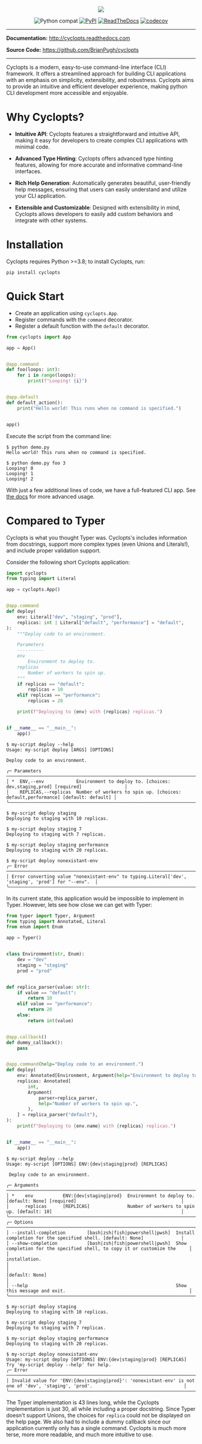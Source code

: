 <div align="center">
  <img src="https://raw.githubusercontent.com/BrianPugh/Cyclopts/main/assets/logo_512w.png">
</div>

<div align="center">

![Python compat](https://img.shields.io/badge/>=python-3.8-blue.svg)
[![PyPI](https://img.shields.io/pypi/v/cyclopts.svg)](https://pypi.org/project/cyclopts/)
[![ReadTheDocs](https://readthedocs.org/projects/cyclopts/badge/?version=latest)](https://cyclopts.readthedocs.io)
[![codecov](https://codecov.io/gh/BrianPugh/cyclopts/graph/badge.svg?token=HA393WIYUK)](https://codecov.io/gh/BrianPugh/cyclopts)


</div>

---

**Documentation:** http://cyclopts.readthedocs.com

**Source Code:** https://github.com/BrianPugh/cyclopts

---

Cyclopts is a modern, easy-to-use command-line interface (CLI) framework.
It offers a streamlined approach for building CLI applications with an emphasis on simplicity, extensibility, and robustness.
Cyclopts aims to provide an intuitive and efficient developer experience, making python CLI development more accessible and enjoyable.


# Why Cyclopts?

- **Intuitive API**: Cyclopts features a straightforward and intuitive API, making it easy for developers to create complex CLI applications with minimal code.

- **Advanced Type Hinting**: Cyclopts offers advanced type hinting features, allowing for more accurate and informative command-line interfaces.

- **Rich Help Generation**: Automatically generates beautiful, user-friendly help messages, ensuring that users can easily understand and utilize your CLI application.

- **Extensible and Customizable**: Designed with extensibility in mind, Cyclopts allows developers to easily add custom behaviors and integrate with other systems.


# Installation
Cyclopts requires Python >=3.8; to install Cyclopts, run:

```console
pip install cyclopts
```

# Quick Start
- Create an application using `cyclopts.App`.
- Register commands with the `command` decorator.
- Register a default function with the `default` decorator.

```python
from cyclopts import App

app = App()


@app.command
def foo(loops: int):
    for i in range(loops):
        print(f"Looping! {i}")


@app.default
def default_action():
    print("Hello world! This runs when no command is specified.")


app()
```

Execute the script from the command line:

```console
$ python demo.py
Hello world! This runs when no command is specified.

$ python demo.py foo 3
Looping! 0
Looping! 1
Looping! 2
```
With just a few additional lines of code, we have a full-featured CLI app.
See [the docs](http://cyclopts.readthedocs.com) for more advanced usage.

# Compared to Typer
Cyclopts is what you thought Typer was.
Cyclopts's includes information from docstrings, support more complex types (even Unions and Literals!), and include proper validation support.

Consider the following short Cyclopts application:

```python
import cyclopts
from typing import Literal

app = cyclopts.App()


@app.command
def deploy(
    env: Literal["dev", "staging", "prod"],
    replicas: int | Literal["default", "performance"] = "default",
):
    """Deploy code to an environment.

    Parameters
    ----------
    env
        Environment to deploy to.
    replicas
        Number of workers to spin up.
    """
    if replicas == "default":
        replicas = 10
    elif replicas == "performance":
        replicas = 20

    print(f"Deploying to {env} with {replicas} replicas.")


if __name__ == "__main__":
    app()
```

```console
$ my-script deploy --help
Usage: my-script deploy [ARGS] [OPTIONS]

Deploy code to an environment.

╭─ Parameters ────────────────────────────────────────────────────────────────────────────────────────────╮
│ *  ENV,--env            Environment to deploy to. [choices: dev,staging,prod] [required]                │
│    REPLICAS,--replicas  Number of workers to spin up. [choices: default,performance] [default: default] │
╰─────────────────────────────────────────────────────────────────────────────────────────────────────────╯

$ my-script deploy staging
Deploying to staging with 10 replicas.

$ my-script deploy staging 7
Deploying to staging with 7 replicas.

$ my-script deploy staging performance
Deploying to staging with 20 replicas.

$ my-script deploy nonexistant-env
╭─ Error ────────────────────────────────────────────────────────────────────────────────────────────╮
│ Error converting value "nonexistant-env" to typing.Literal['dev', 'staging', 'prod'] for "--env".  │
╰────────────────────────────────────────────────────────────────────────────────────────────────────╯
```

In its current state, this application would be impossible to implement in Typer.
However, lets see how close we can get with Typer:

```python
from typer import Typer, Argument
from typing import Annotated, Literal
from enum import Enum

app = Typer()


class Environment(str, Enum):
    dev = "dev"
    staging = "staging"
    prod = "prod"


def replica_parser(value: str):
    if value == "default":
        return 10
    elif value == "performance":
        return 20
    else:
        return int(value)


@app.callback()
def dummy_callback():
    pass


@app.command(help="Deploy code to an environment.")
def deploy(
    env: Annotated[Environment, Argument(help="Environment to deploy to.")],
    replicas: Annotated[
        int,
        Argument(
            parser=replica_parser,
            help="Number of workers to spin up.",
        ),
    ] = replica_parser("default"),
):
    print(f"Deploying to {env.name} with {replicas} replicas.")


if __name__ == "__main__":
    app()
```

```console
$ my-script deploy --help
Usage: my-script [OPTIONS] ENV:{dev|staging|prod} [REPLICAS]

 Deploy code to an environment.

╭─ Arguments ───────────────────────────────────────────────────────────────────────────────────────────────────────────────────────────╮
│ *    env           ENV:{dev|staging|prod}  Environment to deploy to. [default: None] [required]                                       │
│      replicas      [REPLICAS]              Number of workers to spin up. [default: 10]                                                │
╰───────────────────────────────────────────────────────────────────────────────────────────────────────────────────────────────────────╯
╭─ Options ─────────────────────────────────────────────────────────────────────────────────────────────────────────────────────────────╮
│ --install-completion        [bash|zsh|fish|powershell|pwsh]  Install completion for the specified shell. [default: None]              │
│ --show-completion           [bash|zsh|fish|powershell|pwsh]  Show completion for the specified shell, to copy it or customize the     │
│                                                              installation.                                                            │
│                                                              [default: None]                                                          │
│ --help                                                       Show this message and exit.                                              │
╰───────────────────────────────────────────────────────────────────────────────────────────────────────────────────────────────────────╯

$ my-script deploy staging
Deploying to staging with 10 replicas.

$ my-script deploy staging 7
Deploying to staging with 7 replicas.

$ my-script deploy staging performance
Deploying to staging with 20 replicas.

$ my-script deploy nonexistant-env
Usage: my-script deploy [OPTIONS] ENV:{dev|staging|prod} [REPLICAS]
Try 'my-script deploy --help' for help.
╭─ Error ────────────────────────────────────────────────────────────────────────────────────────────────────────────────────────────────╮
│ Invalid value for 'ENV:{dev|staging|prod}': 'nonexistant-env' is not one of 'dev', 'staging', 'prod'.                                  │
╰────────────────────────────────────────────────────────────────────────────────────────────────────────────────────────────────────────╯
```

The Typer implementation is 43 lines long, while the Cyclopts implementation is just 30, all while including a proper docstring.
Since Typer doesn't support Unions, the choices for ``replica`` could not be displayed on the help page.
We also had to include a dummy callback since our application currently only has a single command.
Cyclopts is much more terse, more more readable, and much more intuitive to use.
